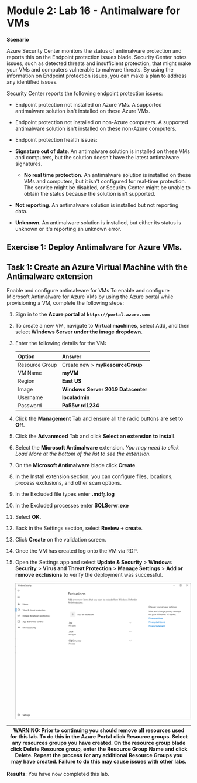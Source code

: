 # Module 2: Lab 16 - Antimalware for VMs


**Scenario**

Azure Security Center monitors the status of antimalware protection and reports this on the Endpoint protection issues blade. Security Center notes issues, such as detected threats and insufficient protection, that might make your VMs and computers vulnerable to malware threats. 
By using the information on Endpoint protection issues, you can make a plan to address any identified issues. 

Security Center reports the following endpoint protection issues: 

- Endpoint protection not installed on Azure VMs. A supported antimalware solution isn't installed on these Azure VMs. 
- Endpoint protection not installed on non-Azure computers. A supported antimalware solution isn't installed on these non-Azure computers.
- Endpoint protection health issues:  

- **Signature out of date**. An antimalware solution is installed on these VMs and computers, but the solution doesn't have the latest antimalware signatures. 
  - **No real time protection**. An antimalware solution is installed on these VMs and computers, but it isn't configured for real-time protection. The service might be disabled, or Security Center might be unable to obtain the status because the solution isn't supported. 
 - **Not reporting**. An antimalware solution is installed but not reporting data. 
 - **Unknown**. An antimalware solution is installed, but either its status is unknown or it's reporting an unknown error.

## Exercise 1: Deploy Antimalware for Azure VMs.

## Task 1: Create an Azure Virtual Machine with the Antimalware extension


Enable and configure antimalware for VMs To enable and configure Microsoft Antimalware for Azure VMs by using the Azure portal while provisioning a VM, complete the following steps: 


1.  Sign in to the **Azure portal** at **`https://portal.azure.com`**

2.  To create a new VM, navigate to **Virtual machines**, select Add, and then select **Windows Server under the image dropdown**.

1.  Enter the following details for the VM:

    | Option | Answer |
    | -- | --|
    | Resource Group | Create new > **myResourceGroup** |
    | VM Name | **myVM** |
    | Region | **East US** |
    | Image | **Windows Server 2019 Datacenter** |
    | Username | **localadmin** |
    | Password | **Pa55w.rd1234** |

1.  Click the **Management** Tab and ensure all the radio buttons are set to **Off**.

1.  Click the **Advanmced** Tab and click **Select an extension to install**.

1.  Select the **Microsoft Antimalware** extension.  _You may need to click Load More at the bottom of the list to see the extension._

11.  On the **Microsoft Antimalware** blade click **Create**. 
12.  In the Install extension section, you can configure files, locations, process exclusions, and other scan options. 

1.  In the Excluded file types enter **.mdf;.log** 

1.  In the Excluded processes enter **SQLServr.exe** 

1.  Select **OK**. 

14.  Back in the Settings section, select **Review + create**. 
15.  Click **Create** on the validation screen. 
16.  Once the VM has created log onto the VM via RDP.

17.  Open the Settings app and select **Update & Security** > **Windows Security** > **Virus and Threat Protection** > **Manage Settings** > **Add or remove exclusions** to verify the deployment was successful.
     
     ![Screenshot](../Media/Module-2/2020-01-12_00-41-45.png)


| WARNING: Prior to continuing you should remove all resources used for this lab.  To do this in the **Azure Portal** click **Resource groups**.  Select any resources groups you have created.  On the resource group blade click **Delete Resource group**, enter the Resource Group Name and click **Delete**.  Repeat the process for any additional Resource Groups you may have created. **Failure to do this may cause issues with other labs.** |
| --- |

**Results**: You have now completed this lab.


